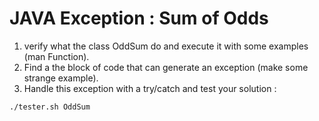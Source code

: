 # JAVA Exception : Sum of Odds

1. verify what the class OddSum do and execute it with some examples (man Function).
2. Find a the block of code that can generate an exception (make some strange example).
3. Handle this exception with a try/catch and test your solution :
``` bash
./tester.sh OddSum
```
